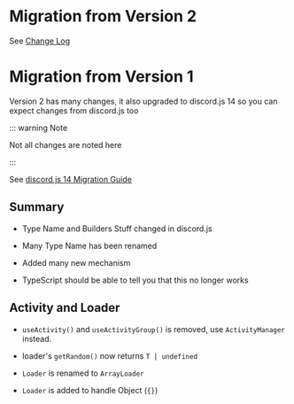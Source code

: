 # Migration from Version 2

See [Change Log](/changelog/cocoa-discord)

# Migration from Version 1

Version 2 has many changes, it also upgraded to discord.js 14 so you can expect
changes from discord.js too

::: warning Note

Not all changes are noted here

:::

See [discord.js 14 Migration Guide](https://discordjs.guide/additional-info/changes-in-v14.html)

## Summary

- Type Name and Builders Stuff changed in discord.js

- Many Type Name has been renamed

- Added many new mechanism

- TypeScript should be able to tell you that this no longer works

## Activity and Loader

- `useActivity()` and `useActivityGroup()` is removed, use `ActivityManager` instead.

- loader's `getRandom()` now returns `T | undefined`

- `Loader` is renamed to `ArrayLoader`

- `Loader` is added to handle Object (`{}`)
